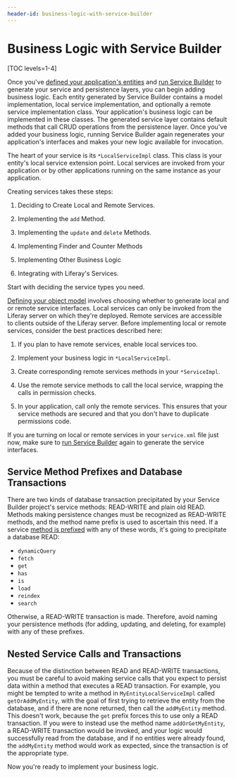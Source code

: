 ```yaml
---
header-id: business-logic-with-service-builder
---
```


# Business Logic with Service Builder

[TOC levels=1-4]

Once you've
[defined your application's entities](/docs/7-2/appdev/-/knowledge_base/a/creating-the-service-xml-file)
and
[run Service Builder](/docs/7-2/appdev/-/knowledge_base/a/running-service-builder)
to generate your service and persistence layers, you can begin adding business
logic. Each entity generated by Service Builder contains a model implementation,
local service implementation, and optionally a remote service implementation
class. Your application's business logic can be implemented in these classes.
The generated service layer contains default methods that call CRUD operations
from the persistence layer. Once you've added your business logic, running Service
Builder again regenerates your application's interfaces and makes your new logic
available for invocation.

The heart of your service is its `*LocalServiceImpl` class. This class is your
entity's local service extension point. Local services are invoked from your
application or by other applications running on the same instance as your
application. 

Creating services takes these steps: 

1.  Deciding to Create Local and Remote Services.

2.  Implementing the `add` Method.

3.  Implementing the `update` and `delete` Methods.

4.  Implementing Finder and Counter Methods

5.  Implementing Other Business Logic

6.  Integrating with Liferay's Services.

Start with deciding the service types you need. 

[Defining your object model](/docs/7-2/appdev/-/knowledge_base/a/creating-the-service-xml-file)
involves choosing whether to generate local and or remote service interfaces.
Local services can only be invoked from the Liferay server on which they're
deployed. Remote services are accessible to clients outside of the Liferay
server. Before implementing local or remote services, consider the best
practices described here:

1.  If you plan to have remote services, enable local services too.

2.  Implement your business logic in `*LocalServiceImpl`. 

3.  Create corresponding remote services methods in your 
    `*ServiceImpl`.

4.  Use the remote service methods to call the local service, wrapping the calls
    in permission checks. 

5.  In your application, call only the remote services. This ensures that
    your service methods are secured and that you don't have to duplicate
    permissions code.

If you are turning on local or remote services in your `service.xml` file just
now, make sure to
[run Service Builder](/docs/7-2/appdev/-/knowledge_base/a/running-service-builder)
again to generate the service interfaces. 

## Service Method Prefixes and Database Transactions

There are two kinds of database transaction precipitated by your Service Builder
project's service methods: READ-WRITE and plain old READ.  Methods making
persistence changes must be recognized as READ-WRITE methods, and the method
name prefix is used to ascertain this need. If a service [method is
prefixed](https://github.com/liferay/liferay-portal/blob/master/modules/util/portal-tools-service-builder/src/main/java/com/liferay/portal/tools/service/builder/ServiceBuilderArgs.java)
with any of these words, it's going to precipitate a database READ:

- `dynamicQuery`
- `fetch`
- `get`
- `has`
- `is`
- `load`
- `reindex`
- `search`

Otherwise, a READ-WRITE transaction is made. Therefore, avoid naming your
persistence methods (for adding, updating, and deleting, for example) with any
of these prefixes.

## Nested Service Calls and Transactions

Because of the distinction between READ and READ-WRITE transactions, you must be
careful to avoid making service calls that you expect to persist data within a
method that executes a READ transaction. For example, you might be tempted to write
a method in `MyEntityLocalServiceImpl` called `getOrAddMyEntity`, with the goal of first
trying to retrieve the entity from the database, and if there are none returned,
then call the `addMyEntity` method. This doesn't work, because the `get` prefix
forces this to use only a READ transaction. If you were to instead use the
method name `addOrGetMyEntity`, a READ-WRITE transaction would be invoked, and
your logic would successfully read from the database, and if no entities were
already found, the `addMyEntity` method would work as expected, since the
transaction is of the appropriate type. 

Now you're ready to implement your business logic. 
